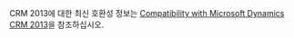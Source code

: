 CRM 2013에 대한 최신 호환성 정보는 [Compatibility with Microsoft Dynamics CRM 2013](https://support.microsoft.com/en-us/kb/3005167)을 참조하십시오.